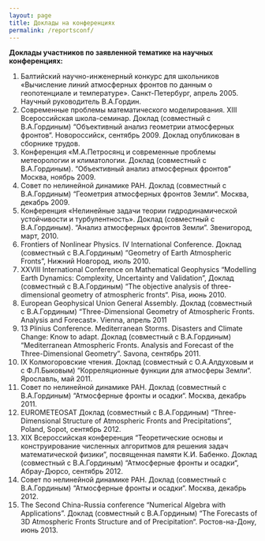 ```yaml
---
layout: page
title: Доклады на конференциях
permalink: /reportsconf/
---
```


**Доклады участников по заявленной тематике на научных конференциях:**


1. Балтийский научно-инженерный конкурс для школьников «Вычисление линий атмосферных фронтов по данным о геопотенциале и температуре». Санкт-Петербург, апрель 2005. Научный руководитель В.А.Гордин.
2. Современные проблемы математического моделирования. XIII Всероссийская школа-семинар. Доклад (совместный с В.А.Гординым) “Объективный анализ геометрии атмосферных фронтов“. Новороссийск, сентябрь 2009. Доклад опубликован в сборнике трудов.
3. Конференция «М.А.Петросянц и современные проблемы метеорологии и климатологии. Доклад (совместный с В.А.Гординым). “Объективный анализ атмосферных фронтов“ Москва, ноябрь 2009.
4. Совет по нелинейной динамике РАН. Доклад (совместный с В.А.Гординым) “Геометрия атмосферных фронтов Земли“. Москва, декабрь 2009.
5. Конференция «Нелинейные задачи теории гидродинамической устойчивости и турбулентность». Доклад (совместный с В.А.Гординым). “Анализ атмосферных фронтов Земли”. Звенигород, март,  2010.
6. Frontiers of Nonlinear Physics. IV International Conference. Доклад (совместный с В.А.Гординым) “Geometry of Earth Atmospheric Fronts”, Нижний Новгород, июль 2010.
7. XXVIII International Conference on Mathematical Geophysics “Modelling Earth Dynamics: Complexity, Uncertainty and Validation”, Доклад (совместный с В.А.Гординым) “The objective analysis of three-dimensional geometry of atmospheric fronts“. Pisa, июнь 2010.
8. European Geophysical Union General Assembly. Доклад (совместный с В.А.Гординым) “Three-Dimensional Geometry of Atmospheric Fronts. Analysis and Forecast». Vienna, апрель 2011
9. 13 Plinius Conference. Mediterranean Storms. Disasters and Climate Change: Know to adapt. Доклад (совместный с В.А.Гординым) “Mediterranean Atmospheric Fronts. Analysis and Forecast of the Three-Dimensional Geometry”. Savona, сентябрь 2011.
10. IX Колмогоровские чтения.  Доклад (совместный с О.А.Алдуховым и с Ф.Л.Быковым)  “Корреляционные функции для атмосферы Земли“. Ярославль, май 2011.
11. Совет по нелинейной динамике РАН. Доклад (совместный с В.А.Гординым) “Атмосферные фронты и осадки“. Москва, декабрь 2011.
12. EUROMETEOSAT Доклад (совместный с В.А.Гординым) “Three-Dimensional Structure of Atmospheric Fronts and Precipitations“, Poland, Sopot, сентябрь 2012.
13. XIX Всероссийская конференция “Теоретические основы и конструирование численных алгоритмов для решения задач математической физики”, посвященная памяти К.И. Бабенко. Доклад (совместный с В.А.Гординым) “Атмосферные фронты и осадки“, Абрау-Дюрсо, сентябрь 2012.
14. Совет по нелинейной динамике РАН. Доклад (совместный с В.А.Гординым) “Атмосферные фронты и осадки“. Москва, декабрь 2012.
15. The Second China-Russia conference “Numerical Algebra with Applications”. Доклад (совместный с В.А.Гординым) “The Forecasts of 3D Atmospheric Fronts Structure and of Precipitation“. Ростов-на-Дону, июнь 2013.
